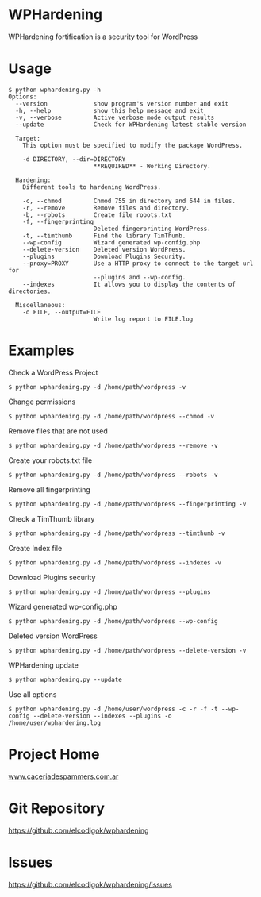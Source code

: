 WPHardening
===========

WPHardening fortification is a security tool for WordPress


Usage
=====

    $ python wphardening.py -h 
    Options:
      --version             show program's version number and exit
      -h, --help            show this help message and exit
      -v, --verbose         Active verbose mode output results
      --update              Check for WPHardening latest stable version

      Target:
        This option must be specified to modify the package WordPress.
    
        -d DIRECTORY, --dir=DIRECTORY
                            **REQUIRED** - Working Directory.

      Hardening:
        Different tools to hardening WordPress.
    
        -c, --chmod         Chmod 755 in directory and 644 in files.
        -r, --remove        Remove files and directory.
        -b, --robots        Create file robots.txt
        -f, --fingerprinting
                            Deleted fingerprinting WordPress.
        -t, --timthumb      Find the library TimThumb.
        --wp-config         Wizard generated wp-config.php
        --delete-version    Deleted version WordPress.
        --plugins           Download Plugins Security.
        --proxy=PROXY       Use a HTTP proxy to connect to the target url for
                            --plugins and --wp-config.
        --indexes           It allows you to display the contents of directories.
    
      Miscellaneous:
        -o FILE, --output=FILE
                            Write log report to FILE.log


Examples
========

Check a WordPress Project

    $ python wphardening.py -d /home/path/wordpress -v

Change permissions

    $ python wphardening.py -d /home/path/wordpress --chmod -v

Remove files that are not used

    $ python wphardening.py -d /home/path/wordpress --remove -v

Create your robots.txt file

    $ python wphardening.py -d /home/path/wordpress --robots -v

Remove all fingerprinting

    $ python wphardening.py -d /home/path/wordpress --fingerprinting -v

Check a TimThumb library

    $ python wphardening.py -d /home/path/wordpress --timthumb -v

Create Index file

    $ python wphardening.py -d /home/path/wordpress --indexes -v

Download Plugins security

    $ python wphardening.py -d /home/path/wordpress --plugins

Wizard generated wp-config.php

    $ python wphardening.py -d /home/path/wordpress --wp-config

Deleted version WordPress

    $ python wphardening.py -d /home/path/wordpress --delete-version -v

WPHardening update

    $ python wphardening.py --update

Use all options

    $ python wphardening.py -d /home/user/wordpress -c -r -f -t --wp-config --delete-version --indexes --plugins -o /home/user/wphardening.log


Project Home
============

www.caceriadespammers.com.ar


Git Repository
==============

https://github.com/elcodigok/wphardening


Issues
======

https://github.com/elcodigok/wphardening/issues